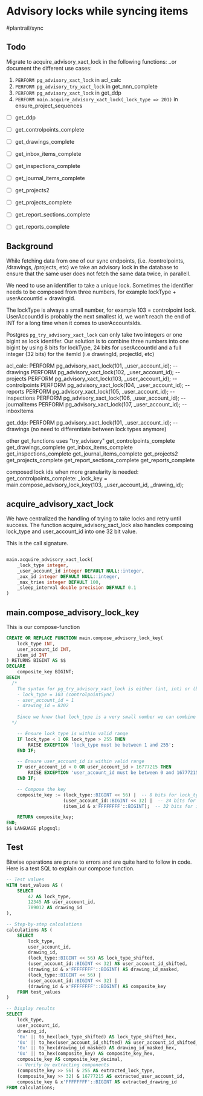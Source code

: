 # Advisory locks while syncing items

#plantrail/sync

## Todo
Migrate to acquire_advisory_xact_lock in the following functions:
..or document the different use cases:
1. `PERFORM pg_advisory_xact_lock` in acl_calc
2. `PERFORM pg_advisory_try_xact_lock` in get_nnn_complete
3. `PERFORM pg_advisory_xact_lock` in get_ddp
4. `PERFORM main.acquire_advisory_xact_lock(_lock_type => 201)` in ensure_project_sequences

- [ ] get_ddp
- [ ] get_controlpoints_complete
- [ ] get_drawings_complete
- [ ] get_inbox_items_complete
- [ ] get_inspections_complete
- [ ] get_journal_items_complete
- [ ] get_projects2
- [ ] get_projects_complete
- [ ] get_report_sections_complete
- [ ] get_reports_complete


## Background
While fetching data from one of our sync endpoints, (i.e. /controlpoints, /drawings, /projects, etc) we take an advisory lock in the database to ensure that the same user does not fetch the same data twice, in parallell.

We need to use an identifier to take a unique lock. Sometimes the identifier needs to be composed from three numbers, for example lockType + userAccountId + drawingId.

The lockType is always a small number, for example 103 = controlpoint lock.
UserAccountId is probably the next smallest id, we won’t reach the end of INT for a long time when it comes to userAccountsIds.

Postgres `pg_try_advisory_xact_lock`  can only take two integers or one bigint as lock identifer. Our solution is to combine three numbers into one bigint by using 8 bits for lockType, 24 bits for userAccountId and a full integer (32 bits) for the itemId (i.e drawingId, projectId, etc) 


acl_calc:
  PERFORM pg_advisory_xact_lock(101, _user_account_id); --drawings
  PERFORM pg_advisory_xact_lock(102, _user_account_id); --projects
  PERFORM pg_advisory_xact_lock(103, _user_account_id); --controlpoints
  PERFORM pg_advisory_xact_lock(104, _user_account_id); --reports
  PERFORM pg_advisory_xact_lock(105, _user_account_id); --inspections
  PERFORM pg_advisory_xact_lock(106, _user_account_id); --journalItems
  PERFORM pg_advisory_xact_lock(107, _user_account_id); --inboxItems
  
  
get_ddp:
    PERFORM pg_advisory_xact_lock(101, _user_account_id); --drawings (no need to differentiate between lock types anymore)


other get_functions uses "try_advisory"
  get_controlpoints_complete
	get_drawings_complete
  get_inbox_items_complete
	get_inspections_complete
	get_journal_items_complete
	get_projects2
	get_projects_complete
	get_report_sections_complete
  get_reports_complete

composed lock ids when more granularity is needed:
  get_controlpoints_complete: _lock_key = main.compose_advisory_lock_key(103, _user_account_id, _drawing_id);

## acquire_advisory_xact_lock
We have centralized the handling of trying to take locks and retry until success. The function acquire_advisory_xact_lock also handles composing lock_type and user_account_id into one 32 bit value.

This is the call signature.
```sql 

main.acquire_advisory_xact_lock(
	_lock_type integer, 
	_user_account_id integer DEFAULT NULL::integer, 
	_aux_id integer DEFAULT NULL::integer, 
	_max_tries integer DEFAULT 100, 
	_sleep_interval double precision DEFAULT 0.1
)
```



## main.compose_advisory_lock_key
This is our compose-function

```sql
CREATE OR REPLACE FUNCTION main.compose_advisory_lock_key(
    lock_type INT,
    user_account_id INT,
    item_id INT
) RETURNS BIGINT AS $$
DECLARE
    composite_key BIGINT;
BEGIN
  /*
    The syntax for pg_try_advisory_xact_lock is either (int, int) or (bigint). Sometimes we need to use three arguments, for example:
    - lock_type = 103 (controlpointSync)
    - user_account_id = 1
    - drawing_id = 8202
    
    Since we know that lock_type is a very small number we can combine this with drawing_id to build a composite lock key.
  */

    -- Ensure lock_type is within valid range
    IF lock_type < 1 OR lock_type > 255 THEN
        RAISE EXCEPTION 'lock_type must be between 1 and 255';
    END IF;

    -- Ensure user_account_id is within valid range
    IF user_account_id < 0 OR user_account_id > 16777215 THEN
        RAISE EXCEPTION 'user_account_id must be between 0 and 16777215';
    END IF;

    -- Compose the key
    composite_key := (lock_type::BIGINT << 56) |  -- 8 bits for lock_type
                     (user_account_id::BIGINT << 32) |  -- 24 bits for user_account_id
                     (item_id & x'FFFFFFFF'::BIGINT);  -- 32 bits for item_id

    RETURN composite_key;
END;
$$ LANGUAGE plpgsql;

```

## Test
Bitwise operations are prune to errors and are quite hard to follow in code. Here is a test SQL to explain our compose function.

```sql
-- Test values
WITH test_values AS (
    SELECT 
        42 AS lock_type,
        12345 AS user_account_id,
        789012 AS drawing_id
),

-- Step-by-step calculations
calculations AS (
    SELECT
        lock_type,
        user_account_id,
        drawing_id,
        (lock_type::BIGINT << 56) AS lock_type_shifted,
        (user_account_id::BIGINT << 32) AS user_account_id_shifted,
        (drawing_id & x'FFFFFFFF'::BIGINT) AS drawing_id_masked,
        (lock_type::BIGINT << 56) | 
        (user_account_id::BIGINT << 32) | 
        (drawing_id & x'FFFFFFFF'::BIGINT) AS composite_key
    FROM test_values
)

-- Display results
SELECT
    lock_type,
    user_account_id,
    drawing_id,
    '0x' || to_hex(lock_type_shifted) AS lock_type_shifted_hex,
    '0x' || to_hex(user_account_id_shifted) AS user_account_id_shifted_hex,
    '0x' || to_hex(drawing_id_masked) AS drawing_id_masked_hex,
    '0x' || to_hex(composite_key) AS composite_key_hex,
    composite_key AS composite_key_decimal,
    -- Verify by extracting components
    (composite_key >> 56) & 255 AS extracted_lock_type,
    (composite_key >> 32) & 16777215 AS extracted_user_account_id,
    composite_key & x'FFFFFFFF'::BIGINT AS extracted_drawing_id
FROM calculations;

```

